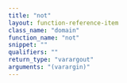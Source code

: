 ```yaml
---
title: "not"
layout: function-reference-item
class_name: "domain"
function_name: "not"
snippet: ""
qualifiers: ""
return_type: "varargout"
arguments: "(varargin)"
---
```


<pre class="help-text"></pre>